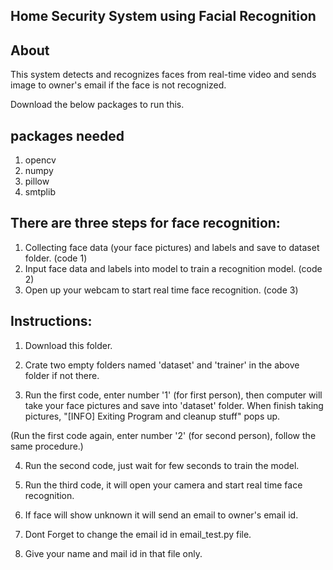 ## Home Security System using Facial Recognition

## About
This system detects and recognizes faces from real-time video and sends image to owner's email if the face is not recognized.


Download the below packages to run this.
## packages needed
  1. opencv
  2. numpy
  3. pillow
  4. smtplib

## There are three steps for face recognition:
  1. Collecting face data (your face pictures) and labels and save to dataset folder. (code 1)
  2. Input face data and labels into model to train a recognition model. (code 2)
  3. Open up your webcam to start real time face recognition. (code 3)

## Instructions:
  1. Download this folder.
  
  2. Crate two empty folders named 'dataset' and 'trainer' in the above folder if not there.
  
  3. Run the first code, enter number '1' (for first person), then computer will take your face pictures and save into 'dataset' folder.
  When finish taking pictures, "[INFO] Exiting Program and cleanup stuff" pops up.
  
  (Run the first code again, enter number '2' (for second person), follow the same procedure.) 

  4. Run the second code, just wait for few seconds to train the model.
  
  5. Run the third code, it will open your camera and start real time face recognition.

  6. If face will show unknown it will send an email to owner's email id.

  7. Dont Forget to change the email id in email_test.py file.

  8. Give your name and mail id in that file only.